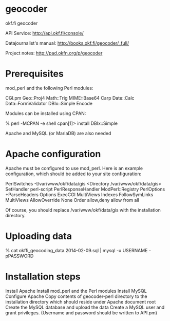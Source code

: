geocoder
========

okf.fi geocoder

API Service: http://api.okf.fi/console/

Datajournalist's manual: http://books.okf.fi/geocoder/_full/

Project notes: http://pad.okfn.org/p/geocoder

Prerequisites
=============

mod_perl and the following Perl modules:

CGI.pm
Geo::Proj4
Math::Trig
MIME::Base64
Carp
Date::Calc
Data::FormValidator
DBIx::Simple
Encode

Modules can be installed using CPAN:

% perl -MCPAN -e shell
cpan[1]> install DBIx::Simple


Apache and MySQL (or MariaDB) are also needed

Apache configuration
====================

Apache must be configured to use mod_perl. Here is an example
configuration, which should be added to your site configuration:

PerlSwitches -I/var/www/okf/data/gis
<Directory /var/www/okf/data/gis>
	SetHandler perl-script
	PerlResponseHandler ModPerl::Registry
	PerlOptions +ParseHeaders
	Options ExecCGI MultiViews Indexes FollowSymLinks MultiViews
	AllowOverride None
	Order allow,deny
	allow from all
</Directory>

Of course, you should replace /var/www/okf/data/gis with the
installation directory.

Uploading data
==============

% cat okffi_geocoding_data.2014-02-09.sql | mysql -u USERNAME -pPASSWORD

Installation steps
==================

Install Apache
Install mod_perl and the Perl modules
Install MySQL
Configure Apache
Copy contents of geocoder-perl directory to the installation directory which should reside under Apache document root
Create the MySQL database and upload the data
Create a MySQL user and grant privileges. (Username and password should be written to API.pm)
